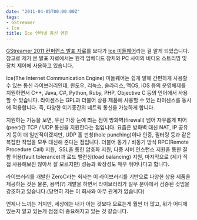 ```yaml
---
date: "2011-04-05T00:00:00Z"
tags:
- GStreamer
- Ice
title: Ice 인터넷 통신 엔진
---
```


[GStreamer 2011 컨퍼런스 발표 자료](http://free-electrons.com/blog/gst-2010-videos/)를 보다가 [Ice 미들웨어](http://www.zeroc.com/ice.html)라는 걸 알게 되었습니다. 참고로 제가 본 발표 자료에서는 원격 임베디드 장치와 PC 사이의 비디오 스트리밍 및 장치 제어에 사용하고 있습니다.

Ice(The Internet Communication Engine) 미들웨어는 쉽게 말해 간편하게 사용할 수 있는 통신 라이브러리인데, 윈도우, 리눅스, 솔라리스, 맥OS, iOS 등의 운영체제를 지원하면서 C++, Java, C\#, Python, Ruby, PHP, Objective C 등의 언어에서 사용할 수 있습니다. 라이센스는 GPL과 더불어 상용 제품에 사용할 수 있는 라이센스를 동시에 적용합니다. 즉, 다양한 이기종간의 네트웍 통신을 가능하게 합니다.

지원하는 기능을 보면, 우선 가장 눈에 띄는 점이 방화벽(firewall) 넘어 자유롭게 피어(peer)간 TCP / UDP 통신을 지원한다는 점입니다. 요즘은 방화벽 대신 NAT, IP 공유기 등이 더 일반적이겠지만, UDP 홀 펀칭(hole punching)이나 인증, 필터링 등과 같은 복잡한 작업을 모두 대신해 준다는 점입니다. 더불어 동기 / 비동기 방식 RPC(Remote Procedure Call) 지원,  SSL을 통한 암호화 지원, 다중 서버 인스턴스 지원을 통한 결함 허용(fault tolerance)과 로드 밸런싱(load balancing) 지원, 마지막으로 (제가 직접 사용해보진 않아서 잘 모르지만) 성능과 확장성도 매우 뛰어나다고 합니다.

라이브러리를 개발한 ZeroC라는 회사는 이 라이브러리를 기반으로 다양한 상용 제품을 제공하는 것은 물론, 용역(?) 개발을 하면서 라이브러리가 실무 분야에서 검증된 것임을 강조하고 있습니다.(당연히 저는 이 회사와 아무 관계가 없습니다)

언제나 느끼는 거지만, 세상에는 내가 아는 것보다 모르는게 훨씬 더 많고, 뭐가 어디에 있는지 알고 있는게 점점 더 중요해지고 있는 것 같습니다.
